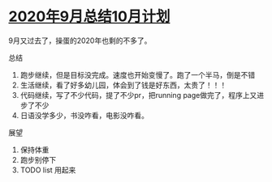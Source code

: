 # [2020年9月总结10月计划](https://github.com/yihong0618/gitblog/issues/190)

9月又过去了，操蛋的2020年也剩的不多了。

总结
1. 跑步继续，但是目标没完成。速度也开始变慢了。跑了一个半马，倒是不错
2. 生活继续，看了好多幼儿园，体会到了钱是好东西，太贵了！！！
3. 代码继续，写了不少代码，提了不少pr，把running page做完了，程序上又进步了不少
4. 日语没学多少，书没咋看，电影没咋看。

展望
1. 保持体重
2. 跑步别停下
3. TODO list 用起来